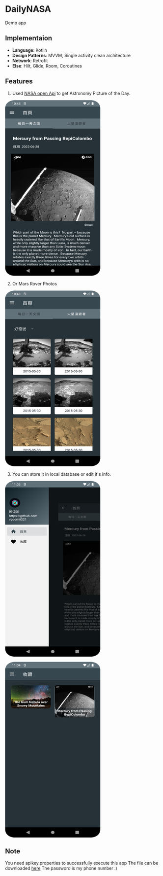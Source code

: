 # DailyNASA
 Demp app

## Implementaion
* **Language**: Kotlin
* **Design Patterns**: MVVM, Single activity clean architecture 
* **Network**: Retrofit
* **Else**: Hilt, Glide, Room, Coroutines

## Features
1. Used [NASA open Api](https://api.nasa.gov/) to get Astronomy Picture of the Day.

<img src="https://github.com/goomii321/DailyNASA/blob/main/readme/apod.png" width="310" height="570"></a> 

2. Or Mars Rover Photos

<img src="https://github.com/goomii321/DailyNASA/blob/main/readme/rover.png" width="310" height="570"></a> 

3. You can store it in local database or edit it's info.

<img src="https://github.com/goomii321/DailyNASA/blob/main/readme/drawer.png" width="310" height="570"></a> 

<img src="https://github.com/goomii321/DailyNASA/blob/main/readme/favorite.png" width="310" height="570"></a> 

## Note
You need apikey.properties to successfully execute this app
The file can be downloaded [here](https://drive.google.com/drive/folders/1GymhA5kabIFyAJggEf_Uv9Sgduc31I-6?usp=sharing)
The password is my phone number :)
